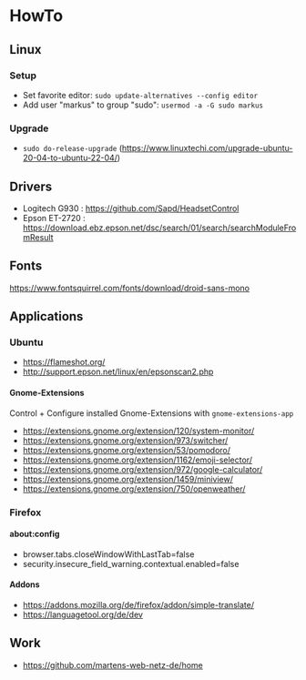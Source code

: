 # HowTo

## Linux

### Setup

- Set favorite editor: `sudo update-alternatives --config editor`
- Add user "markus" to group "sudo": `usermod -a -G sudo markus`

### Upgrade

- `sudo do-release-upgrade` (https://www.linuxtechi.com/upgrade-ubuntu-20-04-to-ubuntu-22-04/)

## Drivers

- Logitech G930 : https://github.com/Sapd/HeadsetControl
- Epson ET-2720 : https://download.ebz.epson.net/dsc/search/01/search/searchModuleFromResult

## Fonts

https://www.fontsquirrel.com/fonts/download/droid-sans-mono

## Applications

### Ubuntu

- https://flameshot.org/
- http://support.epson.net/linux/en/epsonscan2.php

#### Gnome-Extensions

Control + Configure installed Gnome-Extensions with `gnome-extensions-app`

- https://extensions.gnome.org/extension/120/system-monitor/
- https://extensions.gnome.org/extension/973/switcher/
- https://extensions.gnome.org/extension/53/pomodoro/
- https://extensions.gnome.org/extension/1162/emoji-selector/
- https://extensions.gnome.org/extension/972/google-calculator/
- https://extensions.gnome.org/extension/1459/miniview/
- https://extensions.gnome.org/extension/750/openweather/

### Firefox 

#### about:config

- browser.tabs.closeWindowWithLastTab=false
- security.insecure_field_warning.contextual.enabled=false

#### Addons

- https://addons.mozilla.org/de/firefox/addon/simple-translate/
- https://languagetool.org/de/dev

## Work

- https://github.com/martens-web-netz-de/home
